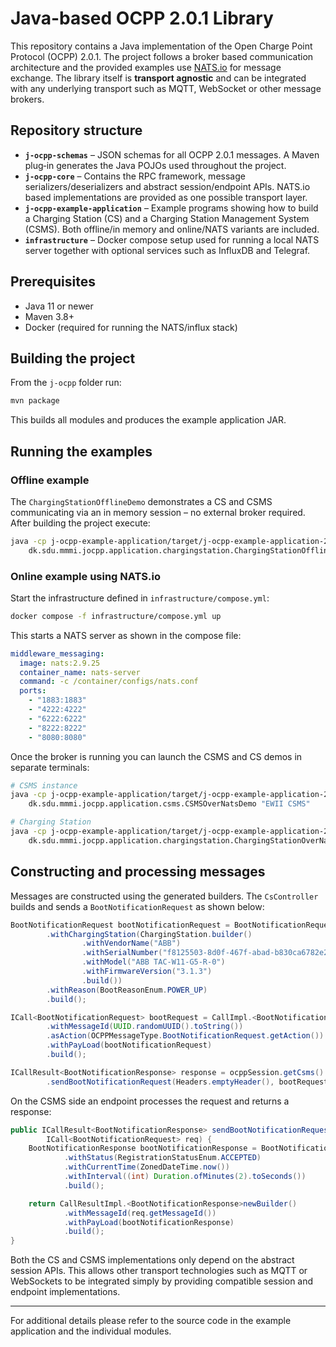 # Java-based OCPP 2.0.1 Library

This repository contains a Java implementation of the Open Charge Point Protocol (OCPP) 2.0.1.  The project follows a broker based communication architecture and the provided examples use [NATS.io](https://nats.io) for message exchange.  The library itself is **transport agnostic** and can be integrated with any underlying transport such as MQTT, WebSocket or other message brokers.

## Repository structure

- **`j-ocpp-schemas`** – JSON schemas for all OCPP 2.0.1 messages.  A Maven plug‑in generates the Java POJOs used throughout the project.
- **`j-ocpp-core`** – Contains the RPC framework, message serializers/deserializers and abstract session/endpoint APIs.  NATS.io based implementations are provided as one possible transport layer.
- **`j-ocpp-example-application`** – Example programs showing how to build a Charging Station (CS) and a Charging Station Management System (CSMS).  Both offline/in memory and online/NATS variants are included.
- **`infrastructure`** – Docker compose setup used for running a local NATS server together with optional services such as InfluxDB and Telegraf.

## Prerequisites

- Java 11 or newer
- Maven 3.8+
- Docker (required for running the NATS/influx stack)

## Building the project

From the `j-ocpp` folder run:

```bash
mvn package
```

This builds all modules and produces the example application JAR.

## Running the examples

### Offline example

The `ChargingStationOfflineDemo` demonstrates a CS and CSMS communicating via an in memory session – no external broker required.  After building the project execute:

```bash
java -cp j-ocpp-example-application/target/j-ocpp-example-application-2.1.1.jar \
    dk.sdu.mmmi.jocpp.application.chargingstation.ChargingStationOfflineDemo
```

### Online example using NATS.io

Start the infrastructure defined in `infrastructure/compose.yml`:

```bash
docker compose -f infrastructure/compose.yml up
```

This starts a NATS server as shown in the compose file:

```yaml
middleware_messaging:
  image: nats:2.9.25
  container_name: nats-server
  command: -c /container/configs/nats.conf
  ports:
    - "1883:1883"
    - "4222:4222"
    - "6222:6222"
    - "8222:8222"
    - "8080:8080"
```

Once the broker is running you can launch the CSMS and CS demos in separate terminals:

```bash
# CSMS instance
java -cp j-ocpp-example-application/target/j-ocpp-example-application-2.1.1.jar \
    dk.sdu.mmmi.jocpp.application.csms.CSMSOverNatsDemo "EWII CSMS"

# Charging Station
java -cp j-ocpp-example-application/target/j-ocpp-example-application-2.1.1.jar \
    dk.sdu.mmmi.jocpp.application.chargingstation.ChargingStationOverNatsDemo
```

## Constructing and processing messages

Messages are constructed using the generated builders.  The `CsController` builds and sends a `BootNotificationRequest` as shown below:

```java
BootNotificationRequest bootNotificationRequest = BootNotificationRequest.builder()
        .withChargingStation(ChargingStation.builder()
                .withVendorName("ABB")
                .withSerialNumber("f8125503-8d0f-467f-abad-b830ca6782e2")
                .withModel("ABB TAC-W11-G5-R-0")
                .withFirmwareVersion("3.1.3")
                .build())
        .withReason(BootReasonEnum.POWER_UP)
        .build();

ICall<BootNotificationRequest> bootRequest = CallImpl.<BootNotificationRequest>newBuilder()
        .withMessageId(UUID.randomUUID().toString())
        .asAction(OCPPMessageType.BootNotificationRequest.getAction())
        .withPayLoad(bootNotificationRequest)
        .build();

ICallResult<BootNotificationResponse> response = ocppSession.getCsms()
        .sendBootNotificationRequest(Headers.emptyHeader(), bootRequest);
```

On the CSMS side an endpoint processes the request and returns a response:

```java
public ICallResult<BootNotificationResponse> sendBootNotificationRequest(Headers headers,
        ICall<BootNotificationRequest> req) {
    BootNotificationResponse bootNotificationResponse = BootNotificationResponse.builder()
            .withStatus(RegistrationStatusEnum.ACCEPTED)
            .withCurrentTime(ZonedDateTime.now())
            .withInterval((int) Duration.ofMinutes(2).toSeconds())
            .build();

    return CallResultImpl.<BootNotificationResponse>newBuilder()
            .withMessageId(req.getMessageId())
            .withPayLoad(bootNotificationResponse)
            .build();
}
```

Both the CS and CSMS implementations only depend on the abstract session APIs.  This allows other transport technologies such as MQTT or WebSockets to be integrated simply by providing compatible session and endpoint implementations.

---

For additional details please refer to the source code in the example application and the individual modules.
